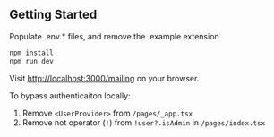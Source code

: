 ## Getting Started

Populate .env.* files, and remove the .example extension

```bash
npm install
npm run dev
```

Visit [http://localhost:3000/mailing](http://localhost:3000/mailing) on your browser.

To bypass authenticaiton locally:
1. Remove `<UserProvider>` from `/pages/_app.tsx`
2. Remove not operator (`!`) from `!user?.isAdmin` in `/pages/index.tsx`